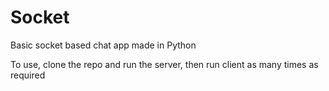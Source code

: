 # Socket
Basic socket based chat app made in Python

To use, clone the repo and run the server, then run client as many times as required

